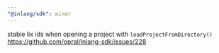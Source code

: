 ```yaml
---
"@inlang/sdk": minor
---
```


stable lix ids when opening a project with `loadProjectFromDirectory()` https://github.com/opral/inlang-sdk/issues/228
